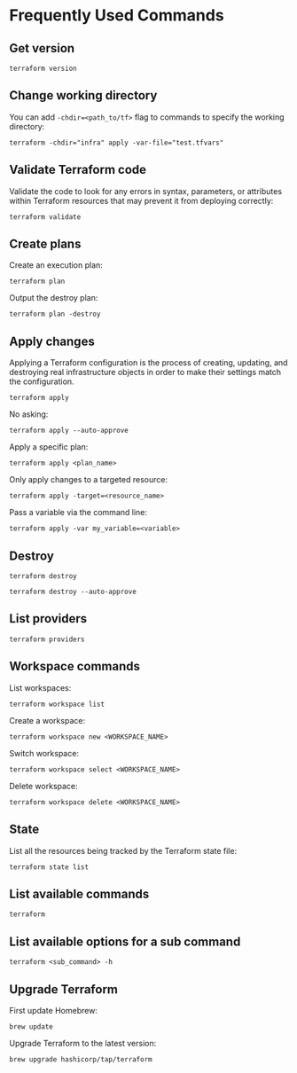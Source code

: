 # Frequently Used Commands

## Get version

```shell
terraform version
```

## Change working directory

You can add `-chdir=<path_to/tf>` flag to commands to specify the working directory:
```shell
terraform -chdir="infra" apply -var-file="test.tfvars"
```


## Validate Terraform code

Validate the code to look for any errors in syntax, parameters, or attributes within Terraform resources that may prevent it from deploying correctly:
```shell
terraform validate
```

## Create plans

Create an execution plan:
```shell
terraform plan
```

Output the destroy plan:
```shell
terraform plan -destroy
```

## Apply changes

Applying a Terraform configuration is the process of creating, updating, and destroying real infrastructure objects in order to make their settings match the configuration.

```shell
terraform apply
```

No asking:
```shell
terraform apply --auto-approve
```

Apply a specific plan:
```shell
terraform apply <plan_name>
```

Only apply changes to a targeted resource:
```shell
terraform apply -target=<resource_name>
```

Pass a variable via the command line:
```shell
terraform apply -var my_variable=<variable>
```

## Destroy

```shell
terraform destroy
```

```shell
terraform destroy --auto-approve
```

## List providers

```shell
terraform providers
```

## Workspace commands

List workspaces:
```shell
terraform workspace list
```

Create a workspace:
```shell
terraform workspace new <WORKSPACE_NAME>
```

Switch workspace:
```shell
terraform workspace select <WORKSPACE_NAME>
```

Delete workspace:
```shell
terraform workspace delete <WORKSPACE_NAME>
```

## State

List all the resources being tracked by the Terraform state file:
```shell
terraform state list
```

## List available commands

```shell
terraform
```

## List available options for a sub command

```shell
terraform <sub_command> -h
```


## Upgrade Terraform

First update Homebrew:

```shell
brew update
```

Upgrade Terraform to the latest version:

```shell
brew upgrade hashicorp/tap/terraform
```
